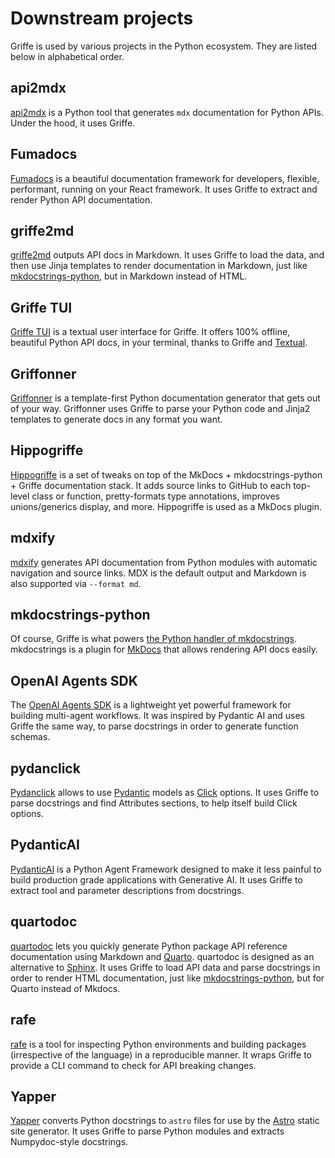 # Downstream projects

Griffe is used by various projects in the Python ecosystem. They are listed below in alphabetical order.

## api2mdx

[api2mdx](https://github.com/Mirascope/api2mdx) is a Python tool that generates `mdx` documentation for Python APIs. Under the hood, it uses Griffe.

## Fumadocs

[Fumadocs](https://fumadocs.dev/) is a beautiful documentation framework for developers, flexible, performant, running on your React framework. It uses Griffe to extract and render Python API documentation.

## griffe2md

[griffe2md](https://mkdocstrings.github.io/griffe2md/) outputs API docs in Markdown. It uses Griffe to load the data, and then use Jinja templates to render documentation in Markdown, just like [mkdocstrings-python](https://mkdocstrings.github.io/python/), but in Markdown instead of HTML.

## Griffe TUI

[Griffe TUI](https://mkdocstrings.github.io/griffe-tui/) is a textual user interface for Griffe. It offers 100% offline, beautiful Python API docs, in your terminal, thanks to Griffe and [Textual](https://textual.textualize.io/).

## Griffonner

[Griffonner](https://will-langdale.github.io/griffonner/) is a template-first Python documentation generator that gets out of your way. Griffonner uses Griffe to parse your Python code and Jinja2 templates to generate docs in any format you want.

## Hippogriffe

[Hippogriffe](https://github.com/patrick-kidger/hippogriffe) is a set of tweaks on top of the MkDocs + mkdocstrings-python + Griffe documentation stack. It adds source links to GitHub to each top-level class or function, pretty-formats type annotations, improves unions/generics display, and more. Hippogriffe is used as a MkDocs plugin.

## mdxify

[mdxify](https://github.com/zzstoatzz/mdxify) generates API documentation from Python modules with automatic navigation and source links. MDX is the default output and Markdown is also supported via `--format md`.

## mkdocstrings-python

Of course, Griffe is what powers [the Python handler of mkdocstrings](https://mkdocstrings.github.io/python/). mkdocstrings is a plugin for [MkDocs](https://www.mkdocs.org/) that allows rendering API docs easily.

## OpenAI Agents SDK

The [OpenAI Agents SDK](https://github.com/openai/openai-agents-python) is a lightweight yet powerful framework for building multi-agent workflows. It was inspired by Pydantic AI and uses Griffe the same way, to parse docstrings in order to generate function schemas.

## pydanclick

[Pydanclick](https://pypi.org/project/pydanclick/) allows to use [Pydantic](https://docs.pydantic.dev/latest/) models as [Click](https://click.palletsprojects.com/en/8.1.x/) options. It uses Griffe to parse docstrings and find Attributes sections, to help itself build Click options.

## PydanticAI

[PydanticAI](https://ai.pydantic.dev/) is a Python Agent Framework designed to make it less painful to build production grade applications with Generative AI. It uses Griffe to extract tool and parameter descriptions from docstrings.

## quartodoc

[quartodoc](https://machow.github.io/quartodoc/) lets you quickly generate Python package API reference documentation using Markdown and [Quarto](https://quarto.org/). quartodoc is designed as an alternative to [Sphinx](https://www.sphinx-doc.org/en/master/). It uses Griffe to load API data and parse docstrings in order to render HTML documentation, just like [mkdocstrings-python](https://mkdocstrings.github.io/python/), but for Quarto instead of Mkdocs.

## rafe

[rafe](https://pypi.org/project/rafe/) is a tool for inspecting Python environments and building packages (irrespective of the language) in a reproducible manner. It wraps Griffe to provide a CLI command to check for API breaking changes.

## Yapper

[Yapper](https://pypi.org/project/yapper/) converts Python docstrings to `astro` files for use by the [Astro](https://astro.build/) static site generator. It uses Griffe to parse Python modules and extracts Numpydoc-style docstrings.
